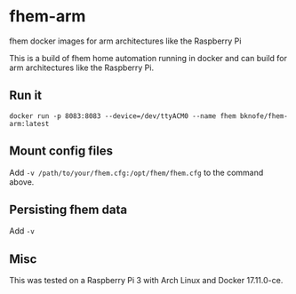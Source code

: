 # fhem-arm
fhem docker images for arm architectures like the Raspberry Pi

This is a build of fhem home automation running in docker and can build for arm architectures like the Raspberry Pi.

## Run it

    docker run -p 8083:8083 --device=/dev/ttyACM0 --name fhem bknofe/fhem-arm:latest

## Mount config files

Add `-v /path/to/your/fhem.cfg:/opt/fhem/fhem.cfg` to the command above.

## Persisting fhem data

Add `-v`

## Misc

This was tested on a Raspberry Pi 3 with Arch Linux and Docker 17.11.0-ce.
